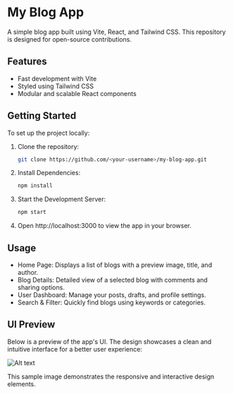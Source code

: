 # My Blog App

A simple blog app built using Vite, React, and Tailwind CSS. This repository is designed for open-source contributions.

## Features

- Fast development with Vite
- Styled using Tailwind CSS
- Modular and scalable React components

## Getting Started

To set up the project locally:

1. Clone the repository:
   ```bash
   git clone https://github.com/<your-username>/my-blog-app.git
2. Install Dependencies:
   ```bash
   npm install
3. Start the Development Server:
   ```bash
   npm start
4. Open http://localhost:3000 to view the app in your browser.

## Usage

+ Home Page: Displays a list of blogs with a preview image, title, and author.
+ Blog Details: Detailed view of a selected blog with comments and sharing options.
+ User Dashboard: Manage your posts, drafts, and profile settings.
+ Search & Filter: Quickly find blogs using keywords or categories.

## UI Preview

Below is a preview of the app's UI. The design showcases a clean and intuitive interface for a better user experience:

  ![Alt text](image.png)


  This sample image demonstrates the responsive and interactive design elements.